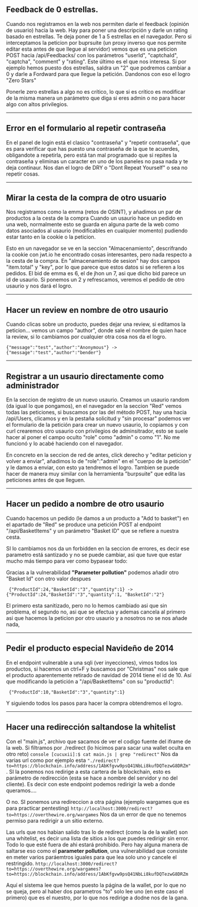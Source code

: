 
## Feedback de 0 estrellas.

Cuando nos registramos en la web nos permiten darle el feedback (opinión de usuario) hacia la web. Hay para poner una descripción y darle un rating basado en estrellas.
Te deja poner de 1 a 5 estrellas en el navegador. Pero si interceptamos la peticion por buprsuite (un proxy inverso que nos permite editar esta antes de que llegue 
al servidor) vemos que es una peticion POST hacia /api/Feedbacks/ con los parámetros "userId", "captchaId", "captcha", "comment" y "rating". Este último es el que nos
interesa. Si por ejemplo hemos puesto dos estrellas, saldra un "2" que podremos cambiar a 0 y darle a Fordward para que llegue la petición. Dandonos con eso el logro
"Zero Stars"

Ponerle zero estrellas a algo no es crítico, lo que si es crítico es modificar de la misma manera un parámetro que diga si eres admin o no para hacer algo con
altos privilegios.

----------------------------------------------------------------------------------

## Error en el formulario al repetir contraseña

En el panel de login está el clasico "contraseña" y "repetir contraseña", que es para verificar que has puesto una contraseña de la que te acuerdes, obligandote a 
repetirla, pero está tan mal programado que si repites la contraseña y eliminas un caracter en uno de los paneles no pasa nada y te deja continaur.
Nos dan el logro de DRY o "Dont Repeat Yourself" o sea no repetir cosas.

----------------------------------------------------------------------------------

## Mirar la cesta de la compra de otro usuario

Nos registramos como la emma (retos de OSINT), y añadimos un par de productos a la cesta de la compra
Cuando un usaurio hace un pedido en una web, normalmente esto se guarda en alguna parte de la web como datos asociados al usaurio (modificables
en cualquier momento) pudiendo estar tanto en la cookie o la peticion.

Esto en un navegador se ve en la seccion "Almacenamiento", descrifrando la cookie con jwt.io he encontrado cosas interesantes, pero nada 
respecto a la cesta de la compra.
En "almacenamiento de sesion" hay dos campos "item.total" y "key", por lo que parece que estos datos si se refieren a los pedidos.
El bid de emma es 6, el de jhon un 7, asi que dicho bid parece un id de usaurio. Si ponemos un 2 y refrescamos, veremos el pedido de otro
usaurio y nos dará el logro.

----------------------------------------------------------------------------------

## Hacer un review en nombre de otro usaurio

Cuando clicas sobre un producto, puedes dejar una review, si editamos la peticion... vemos un campo "author", donde sale el nombre de quien hace la 
review, si lo cambiamos por cualquier otra cosa nos da el logro.
```
{"message":"test","author":"Anonymous"} -> {"message":"test","author":"bender"} 
```
----------------------------------------------------------------------------------

## Registrar a un usaurio directamente como administrador

En la seccion de registro de un nuevo usaurio. Creamos un usaurio random (da igual lo que pongamos), en el navegador en la seccion "Red" vemos todas las peticiones,
si buscamos por las del método POST, hay una hacia /api/Users, clicamos y en la pestaña solicitud y "sin procesar" podemos ver el formulario de la petición para
crear un nuevo usaurio, lo copiamos y con curl crearemos otro usaurio con privilegios de adminsitrador, esto se suele hacer al poner el campo oculto "role"
como "admin" o como "1". No me funcionó y lo acabé haciendo con el navegador. 

En concreto en la seccion de red de antes, click derecho y "editar peticion y volver a enviar", añadimos lo de "role":"admin" en el "cuerpo de la petición" y 
le damos a enviar, con esto ya tendremos el logro. Tambien se puede hacer de manera muy similar con la herramienta "burpsuite" que edita las peticiones antes de
que lleguen.

----------------------------------------------------------------------------------

## Hacer un pedido a nombre de otro usaurio

Cuando hacemos un pedido (le damos a un producto a "Add to basket") en el apartado de "Red" se produce una petición POST al endpoint 
"/api/BasketItems" y un parámetro "Basket ID" que se refiere a nuestra cesta. 

SI lo cambiamos nos da un forbidden en la seccion de errores, es decir ese parametro está santizado y no se puede cambiar, asi que tuve que estar mucho
más tiempo para ver como bypasear todo:

Gracias a la vulnerabilidad **"Parameter pollution"** podemos añadir otro "Basket Id" con otro valor despues
```
 {"ProductId":24,"BasketId":"3","quantity":1} -> {"ProductId":24,"BasketId":"3","quantity":1, "BasketId":"2"} 
```
El primero esta sanitizado, pero no lo hemos cambiado asi que sin problema, el segundo no, asi que se efectua y ademas cancela al primero
asi que hacemos la peticion por otro usaurio y a nosotros no se nos añade nada,

----------------------------------------------------------------------------------

## Pedir el producto especial Navideño de 2014

En el endpoint vulnerable a una sqli (ver inyecciones), vimos todos los productos, si hacemos un ctrl+F y buscamos por "Christmas" nos sale que el 
producto aparentemente retirado de navidad de 2014 tiene el id de 10. Así que modificando la petición a "/api/BasketItems" con su "productId":
```
 {"ProductId":10,"BasketId":"3","quantity":1} 
```
Y siguiendo todos los pasos para hacer la compra obtendremos el logro.

----------------------------------------------------------------------------------

## Hacer una redirección saltandose la whitelist

Con el "main.js", archivo que sacamos de ver el codigo fuente del iframe de la web. Si filtramos por ./redirect (lo hicimos para sacar una wallet oculta
en otro reto)  ```console [cucuxii]:$ cat main.js | grep "redirect"``` Nos da varias url como por ejemplo esta
```"./redirect?to=https://blockchain.info/address/1AbKfgvw9psQ41NbLi8kufDQTezwG8DRZm"```. SI la ponemos nos redirige a esta cartera de la blockchain,
esto es parámetro de redirección (esta se hace a nombre del servidor y no del cliente). Es decir con este endpoint podemos redirigir la web a donde
queramos....

O no. SI ponemos una redireccion a otra página (ejemplo wargames que es para practicar pentesting)
```http://localhost:3000/redirect?to=https://overthewire.org/wargames``` Nos da un error de que no tenemos permiso para redirigir a un sitio externo.

Las urls que nos habian salido tras lo de redirect (como la de la wallet) son una whitelist, es decir una lista de sitios a los que puedes redirigir sin 
error. Todo lo que esté fuera de ahi estará prohibido. Pero hay alguna manera de saltarse eso como el **parameter pollution**, una vulnerabilidad
que consiste en meter varios paráemtros iguales para que lea solo uno y cancele el restringido.
```http://localhost:3000/redirect?to=https://overthewire.org/wargames?to=https://blockchain.info/address/1AbKfgvw9psQ41NbLi8kufDQTezwG8DRZm```

Aquí el sistema lee que hemos puesto la página de la wallet, por lo que no se queja, pero al haber dos parametros "to" solo lee uno (en este caso el 
primero) que es el nuestro, por lo que nos redirige a dodne nos de la gana.














